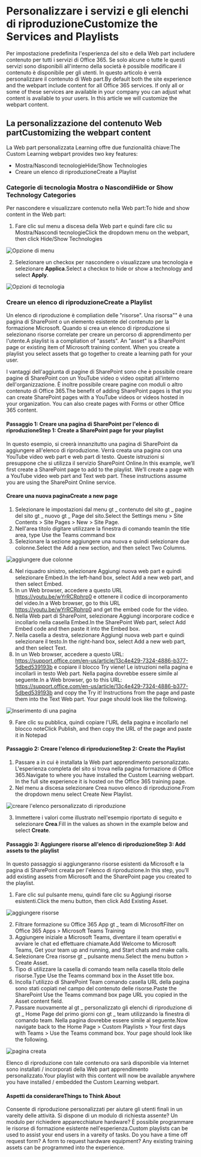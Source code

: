 # <a name="customize-the-services-and-playlists"></a><span data-ttu-id="eab96-101">Personalizzare i servizi e gli elenchi di riproduzione</span><span class="sxs-lookup"><span data-stu-id="eab96-101">Customize the Services and Playlists</span></span>

<span data-ttu-id="eab96-p101">Per impostazione predefinita l'esperienza del sito e della Web part includere contenuto per tutti i servizi di Office 365.  Se solo alcune o tutte le questi servizi sono disponibili all'interno della società è possibile modificare il contenuto è disponibile per gli utenti.  In questo articolo è verrà personalizzare il contenuto di Web part.</span><span class="sxs-lookup"><span data-stu-id="eab96-p101">By default both the site experience and the webpart include content for all Office 365 services.  If only all or some of these services are available in your company you can adjust what content is available to your users.  In this article we will customize the webpart content.</span></span>  

## <a name="customizing-the-webpart-content"></a><span data-ttu-id="eab96-105">La personalizzazione del contenuto Web part</span><span class="sxs-lookup"><span data-stu-id="eab96-105">Customizing the webpart content</span></span>

<span data-ttu-id="eab96-106">La Web part personalizzata Learning offre due funzionalità chiave:</span><span class="sxs-lookup"><span data-stu-id="eab96-106">The Custom Learning webpart provides two key features:</span></span>
- <span data-ttu-id="eab96-107">Mostra/Nascondi tecnologie</span><span class="sxs-lookup"><span data-stu-id="eab96-107">Hide/Show Technologies</span></span>
- <span data-ttu-id="eab96-108">Creare un elenco di riproduzione</span><span class="sxs-lookup"><span data-stu-id="eab96-108">Create a Playlist</span></span>

### <a name="hide-or-show-technology-categories"></a><span data-ttu-id="eab96-109">Categorie di tecnologia Mostra o Nascondi</span><span class="sxs-lookup"><span data-stu-id="eab96-109">Hide or Show Technology Categories</span></span>

<span data-ttu-id="eab96-110">Per nascondere e visualizzare contenuto nella Web part:</span><span class="sxs-lookup"><span data-stu-id="eab96-110">To hide and show content in the Web part:</span></span> 
1.  <span data-ttu-id="eab96-111">Fare clic sul menu a discesa della Web part e quindi fare clic su Mostra/Nascondi tecnologie</span><span class="sxs-lookup"><span data-stu-id="eab96-111">Click the dropdown menu on the webpart, then click Hide/Show Technologies</span></span>

![Opzione di menu](media/clohideshow.png)

2. <span data-ttu-id="eab96-113">Selezionare un checkox per nascondere o visualizzare una tecnologia e selezionare **Applica**.</span><span class="sxs-lookup"><span data-stu-id="eab96-113">Select a checkox to hide or show a technology and select **Apply**.</span></span>

![Opzioni di tecnologia](media/clohideshow1.png)

### <a name="create-a-playlist"></a><span data-ttu-id="eab96-115">Creare un elenco di riproduzione</span><span class="sxs-lookup"><span data-stu-id="eab96-115">Create a Playlist</span></span>

<span data-ttu-id="eab96-p102">Un elenco di riproduzione è compliation delle "risorse". Una risorsa"" è una pagina di SharePoint o un elemento esistente del contenuto per la formazione Microsoft. Quando si crea un elenco di riproduzione si selezionano risorse correlate per creare un percorso di apprendimento per l'utente.</span><span class="sxs-lookup"><span data-stu-id="eab96-p102">A playlist is a compliation of "assets". An "asset" is a SharePoint page or existing item of Microsoft training content. When you create a playlist you select assets that go together to create a learning path for your user.</span></span>  

<span data-ttu-id="eab96-p103">I vantaggi dell'aggiunta di pagine di SharePoint sono che è possibile creare pagine di SharePoint con un YouTube video o video ospitati all'interno dell'organizzazione. È inoltre possibile creare pagine con moduli o altro contenuto di Office 365.</span><span class="sxs-lookup"><span data-stu-id="eab96-p103">The benefit of adding SharePoint pages is that you can create SharePoint pages with a YouTube videos or videos hosted in your organization. You can also create pages with Forms or other Office 365 content.</span></span>  

#### <a name="step-1-create-a-sharepoint-page-for-your-playlist"></a><span data-ttu-id="eab96-121">Passaggio 1: Creare una pagina di SharePoint per l'elenco di riproduzione</span><span class="sxs-lookup"><span data-stu-id="eab96-121">Step 1: Create a SharePoint page for your playlist</span></span>
<span data-ttu-id="eab96-p104">In questo esempio, si creerà innanzitutto una pagina di SharePoint da aggiungere all'elenco di riproduzione. Verrà creata una pagina con una YouTube video web part e web part di testo.  Queste istruzioni si presuppone che si utilizza il servizio SharePoint Online.</span><span class="sxs-lookup"><span data-stu-id="eab96-p104">In this example, we’ll first create a SharePoint page to add to the playlist. We’ll create a page with a YouTube video web part and Text web part.  These instructions assume you are using the SharePoint Online service.</span></span> 

#### <a name="create-a-new-page"></a><span data-ttu-id="eab96-125">Creare una nuova pagina</span><span class="sxs-lookup"><span data-stu-id="eab96-125">Create a new page</span></span>
1.  <span data-ttu-id="eab96-126">Selezionare le impostazioni dal menu gt _ contenuto del sito gt _ pagine del sito gt _ nuovo gt _ Page del sito.</span><span class="sxs-lookup"><span data-stu-id="eab96-126">Select the Settings menu > Site Contents > Site Pages > New > Site Page.</span></span>
2.  <span data-ttu-id="eab96-127">Nell'area titolo digitare utilizzare la finestra di comando team</span><span class="sxs-lookup"><span data-stu-id="eab96-127">In the title area, type Use the Teams command box</span></span>
3.  <span data-ttu-id="eab96-128">Selezionare la sezione aggiungere una nuova e quindi selezionare due colonne.</span><span class="sxs-lookup"><span data-stu-id="eab96-128">Select the Add a new section, and then select Two Columns.</span></span>

![aggiungere due colonne](media/clo365addtwocolumn.png)

4.  <span data-ttu-id="eab96-130">Nel riquadro sinistro, selezionare Aggiungi nuova web part e quindi selezionare Embed.</span><span class="sxs-lookup"><span data-stu-id="eab96-130">In the left-hand box, select Add a new web part, and then select Embed.</span></span> 
5.  <span data-ttu-id="eab96-131">In un Web browser, accedere a questo URL https://youtu.be/wYrRCRphrp0 e ottenere il codice di incorporamento del video.</span><span class="sxs-lookup"><span data-stu-id="eab96-131">In a Web browser, go to this URL https://youtu.be/wYrRCRphrp0 and get the embed code for the video.</span></span> 
6.  <span data-ttu-id="eab96-132">Nella Web part di SharePoint, selezionare Aggiungi incorporare codice e incollarlo nella casella Embed.</span><span class="sxs-lookup"><span data-stu-id="eab96-132">In the SharePoint Web part, select Add Embed code and then paste it into the Embed box.</span></span> 
7.  <span data-ttu-id="eab96-133">Nella casella a destra, selezionare Aggiungi nuova web part e quindi selezionare il testo.</span><span class="sxs-lookup"><span data-stu-id="eab96-133">In the right-hand box, select Add a new web part, and then select Text.</span></span> 
8.  <span data-ttu-id="eab96-p105">In un Web browser, accedere a questo URL: https://support.office.com/en-us/article/13c4e429-7324-4886-b377-5dbed539193b e copiare il blocco Try viene! Le istruzioni nella pagina e incollarli in testo Web part. Nella pagina dovrebbe essere simile al seguente.</span><span class="sxs-lookup"><span data-stu-id="eab96-p105">In a Web browser, go to this URL: https://support.office.com/en-us/article/13c4e429-7324-4886-b377-5dbed539193b and copy the Try it! Instructions from the page and paste them into the Text Web part. Your page should look like the following.</span></span> 

![Inserimento di una pagina](media/clo365teamscommandbox.png)

9.  <span data-ttu-id="eab96-138">Fare clic su pubblica, quindi copiare l'URL della pagina e incollarlo nel blocco note</span><span class="sxs-lookup"><span data-stu-id="eab96-138">Click Publish, and then copy the URL of the page and paste it in Notepad</span></span>

#### <a name="step-2-create-the-playlist"></a><span data-ttu-id="eab96-139">Passaggio 2: Creare l'elenco di riproduzione</span><span class="sxs-lookup"><span data-stu-id="eab96-139">Step 2: Create the Playlist</span></span>
1.  <span data-ttu-id="eab96-p106">Passare a in cui è installata la Web part apprendimento personalizzato. L'esperienza completa del sito si trova nella pagina formazione di Office 365.</span><span class="sxs-lookup"><span data-stu-id="eab96-p106">Navigate to where you have installed the Custom Learning webpart. In the full site experience it is hosted on the Office 365 training page.</span></span> 
2.  <span data-ttu-id="eab96-142">Nel menu a discesa selezionare Crea nuovo elenco di riproduzione.</span><span class="sxs-lookup"><span data-stu-id="eab96-142">From the dropdown menu select Create New Playlist.</span></span> 

![creare l'elenco personalizzato di riproduzione](media/clo365createplaylist.png)

3.  <span data-ttu-id="eab96-144">Immettere i valori come illustrato nell'esempio riportato di seguito e selezionare **Crea**.</span><span class="sxs-lookup"><span data-stu-id="eab96-144">Fill in the values as shown in the example below and select **Create**.</span></span> 

#### <a name="step-3-add-assets-to-the-playlist"></a><span data-ttu-id="eab96-145">Passaggio 3: Aggiungere risorse all'elenco di riproduzione</span><span class="sxs-lookup"><span data-stu-id="eab96-145">Step 3: Add assets to the playlist</span></span>
<span data-ttu-id="eab96-146">In questo passaggio si aggiungeranno risorse esistenti da Microsoft e la pagina di SharePoint creata per l'elenco di riproduzione.</span><span class="sxs-lookup"><span data-stu-id="eab96-146">In this step, you’ll add existing assets from Microsoft and the SharePoint page you created to the playlist.</span></span> 

1.  <span data-ttu-id="eab96-147">Fare clic sul pulsante menu, quindi fare clic su Aggiungi risorse esistenti.</span><span class="sxs-lookup"><span data-stu-id="eab96-147">Click the menu button, then click Add Existing Asset.</span></span>

![aggiungere risorse](media/clo365addasset.png)

2.  <span data-ttu-id="eab96-149">Filtrare formazione su Office 365 App gt _ team di Microsoft</span><span class="sxs-lookup"><span data-stu-id="eab96-149">Filter on Office 365 Apps > Microsoft Teams Training</span></span>
3.  <span data-ttu-id="eab96-150">Aggiungere iniziale a Microsoft Teams, diventare il team operativi e avviare le chat ed effettuare chiamate.</span><span class="sxs-lookup"><span data-stu-id="eab96-150">Add Welcome to Microsoft Teams, Get your team up and running, and Start chats and make calls.</span></span>
4.  <span data-ttu-id="eab96-151">Selezionare Crea risorse gt _ pulsante menu.</span><span class="sxs-lookup"><span data-stu-id="eab96-151">Select the menu button > Create Asset.</span></span>
5.  <span data-ttu-id="eab96-152">Tipo di utilizzare la casella di comando team nella casella titolo delle risorse.</span><span class="sxs-lookup"><span data-stu-id="eab96-152">Type Use the Teams command box in the Asset title box.</span></span> 
6.  <span data-ttu-id="eab96-153">Incolla l'utilizzo di SharePoint Team comando casella URL della pagina sono stati copiati nel campo del contenuto delle risorse.</span><span class="sxs-lookup"><span data-stu-id="eab96-153">Paste the SharePoint Use the Teams command box page URL you copied in the Asset content field.</span></span> 
7.  <span data-ttu-id="eab96-p107">Passare nuovamente al gt _ personalizzato gli elenchi di riproduzione di gt _ Home Page del primo giorni con gt _ team utilizzando la finestra di comando team. Nella pagina dovrebbe essere simile al seguente.</span><span class="sxs-lookup"><span data-stu-id="eab96-p107">Now navigate back to the Home Page > Custom Playlists > Your first days with Teams > Use the Teams command box. Your page should look like the following.</span></span> 

![pagina creata](media/clo365createplaylist2.png)

<span data-ttu-id="eab96-157">Elenco di riproduzione con tale contenuto ora sarà disponibile via Internet sono installati / incorporati della Web part apprendimento personalizzato.</span><span class="sxs-lookup"><span data-stu-id="eab96-157">Your playlist with this content will now be available anywhere you have installed / embedded the Custom Learning webpart.</span></span> 

#### <a name="things-to-think-about"></a><span data-ttu-id="eab96-158">Aspetti da considerare</span><span class="sxs-lookup"><span data-stu-id="eab96-158">Things to Think About</span></span>

<span data-ttu-id="eab96-p108">Consente di riproduzione personalizzati per aiutare gli utenti finali in un vareity delle attività.  Si dispone di un modulo di richiesta assente?  Un modulo per richiedere apparecchiature hardware?  È possibile programmare le risorse di formazione esistente nell'esperienza.</span><span class="sxs-lookup"><span data-stu-id="eab96-p108">Custom playlists can be used to assist your end users in a vareity of tasks.  Do you have a time off request form?  A form to request hardware equipment?  Any existing training assets can be programmed into the experience.</span></span>  
